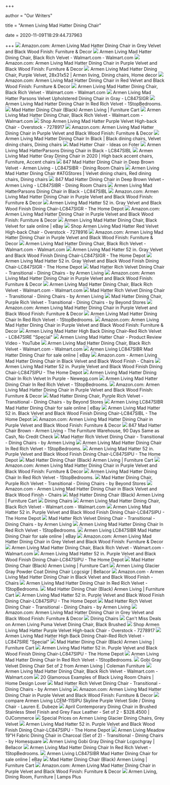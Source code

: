 +++
        
author = "Our Writers"
        
title = "Armen Living Mad Hatter Dining Chair"
        
date = 2020-11-09T18:29:44.737963
        
+++
[ ![](https://images-na.ssl-images-amazon.com/images/I/81Rvg6LAY4L._AC_SY355_.jpg)](https://images-na.ssl-images-amazon.com/images/I/81Rvg6LAY4L._AC_SY355_.jpg) Amazon.com: Armen Living Mad Hatter Dining Chair in Grey Velvet and Black  Wood Finish: Furniture & Decor
[ ![](https://i5.walmartimages.com/asr/1c943d2f-3744-4e47-ab98-412767793141_1.28099cd655fbed0d11c8ac05bc04a971.jpeg)](https://i5.walmartimages.com/asr/1c943d2f-3744-4e47-ab98-412767793141_1.28099cd655fbed0d11c8ac05bc04a971.jpeg) Armen Living Mad Hatter Dining Chair, Black Rich Velvet - Walmart.com -  Walmart.com
[ ![](https://images-na.ssl-images-amazon.com/images/I/81EpmrA9yzL._AC_SY355_.jpg)](https://images-na.ssl-images-amazon.com/images/I/81EpmrA9yzL._AC_SY355_.jpg) Amazon.com: Armen Living Mad Hatter Dining Chair in Purple Velvet and Black  Wood Finish: Furniture & Decor
[ ![](https://i.pinimg.com/originals/ea/63/76/ea63767e8ef6dd68d119c62797fcde08.jpg)](https://i.pinimg.com/originals/ea/63/76/ea63767e8ef6dd68d119c62797fcde08.jpg) Armen Living Mad Hatter Dining Chair, Purple Velvet, 28x31x52 | Armen living,  Dining chairs, Home decor
[ ![](https://images-na.ssl-images-amazon.com/images/I/81ejESXylaL._AC_SL1500_.jpg)](https://images-na.ssl-images-amazon.com/images/I/81ejESXylaL._AC_SL1500_.jpg) Amazon.com: Armen Living Mad Hatter Dining Chair in Red Velvet and Black  Wood Finish: Furniture & Decor
[ ![](https://i5.walmartimages.com/asr/c680c98b-f4f8-4152-a512-0c622baf7d67_1.10ef3144d4aff1704b3873639a448d0b.jpeg)](https://i5.walmartimages.com/asr/c680c98b-f4f8-4152-a512-0c622baf7d67_1.10ef3144d4aff1704b3873639a448d0b.jpeg) Armen Living Mad Hatter Dining Chair, Black Rich Velvet - Walmart.com -  Walmart.com
[ ![](https://media.cymaxstores.com/Images/1193/423565-2-L.jpg)](https://media.cymaxstores.com/Images/1193/423565-2-L.jpg) Armen Living Mad Hatter Parsons Velvet Upholstered Dining Chair in Gray -  LC847SIGR
[ ![](https://cdn.1stopbedrooms.com/media/catalog/product/cache/1/image/cc0ec2d91bc4dd8becc1b9167d5c2be1/a/r/armen-living-mad-hatter-dining-chair-in-red-rich-velvet_qb1315752.jpg)](https://cdn.1stopbedrooms.com/media/catalog/product/cache/1/image/cc0ec2d91bc4dd8becc1b9167d5c2be1/a/r/armen-living-mad-hatter-dining-chair-in-red-rich-velvet_qb1315752.jpg) Armen Living Mad Hatter Dining Chair In Red Rich Velvet - 1StopBedrooms.
[ ![](https://smhttp-ssl-77687.nexcesscdn.net/media/catalog/product/cache/1/image/650x650/9df78eab33525d08d6e5fb8d27136e95/L/C/LC847SIBL.jpg)](https://smhttp-ssl-77687.nexcesscdn.net/media/catalog/product/cache/1/image/650x650/9df78eab33525d08d6e5fb8d27136e95/L/C/LC847SIBL.jpg) Mad Hatter Dining Chair (Black) Armen Living | Furniture Cart
[ ![](https://i5.walmartimages.com/asr/a369a5b1-149b-4350-97ec-b2671f512604_1.6cd3d61cd0528df35712a724a5e82ef6.jpeg?odnWidth=612&odnHeight=612&odnBg=ffffff)](https://i5.walmartimages.com/asr/a369a5b1-149b-4350-97ec-b2671f512604_1.6cd3d61cd0528df35712a724a5e82ef6.jpeg?odnWidth=612&odnHeight=612&odnBg=ffffff) Armen Living Mad Hatter Dining Chair, Black Rich Velvet - Walmart.com -  Walmart.com
[ ![](https://ak1.ostkcdn.com/images/products/7278917/Purple-Velvet-High-back-Chair-c56d6a70-7231-4f42-bb31-3c68dc1c605d_600.jpg?impolicy=medium)](https://ak1.ostkcdn.com/images/products/7278917/Purple-Velvet-High-back-Chair-c56d6a70-7231-4f42-bb31-3c68dc1c605d_600.jpg?impolicy=medium) Shop Armen Living Mad Hatter Purple Velvet High-back Chair - Overstock -  7278917
[ ![](https://images-na.ssl-images-amazon.com/images/I/71PaFs-eccL._AC_SX466_.jpg)](https://images-na.ssl-images-amazon.com/images/I/71PaFs-eccL._AC_SX466_.jpg) Amazon.com: Armen Living Mad Hatter Dining Chair in Purple Velvet and Black  Wood Finish: Furniture & Decor
[ ![](https://i.pinimg.com/originals/b0/af/41/b0af419249e4a867b586311d9f64b540.jpg)](https://i.pinimg.com/originals/b0/af/41/b0af419249e4a867b586311d9f64b540.jpg) Armen Living Mad Hatter Dining Chair In Black | Black dining chairs, Velvet dining  chairs, Dining chairs
[ ![](https://foter.com/photos/227/mad-hatter-chair.jpg?s=pi)](https://foter.com/photos/227/mad-hatter-chair.jpg?s=pi) Mad Hatter Chair - Ideas on Foter
[ ![](https://media.cymaxstores.com/Images/1193/418748-1-L.jpg)](https://media.cymaxstores.com/Images/1193/418748-1-L.jpg) Armen Living Mad HatterParsons Dining Chair in Black - LC847SIBL
[ ![](https://i.pinimg.com/originals/8b/10/86/8b10868768c36f0db9117c2f2ad4d0a2.png)](https://i.pinimg.com/originals/8b/10/86/8b10868768c36f0db9117c2f2ad4d0a2.png) Armen Living Mad Hatter Gray Dining Chair in 2020 | High back accent chairs,  Furniture, Accent chairs
[ ![](https://sep.yimg.com/ay/everythingfurniture/847-mad-hatter-dining-chair-in-deep-brown-velvet-armen-living-lc847sibr-6.jpg)](https://sep.yimg.com/ay/everythingfurniture/847-mad-hatter-dining-chair-in-deep-brown-velvet-armen-living-lc847sibr-6.jpg) 847 Mad Hatter Dining Chair in Deep Brown Velvet - Armen Living - LC847SIBR  - Dining Room Chairs
[ ![](https://i.pinimg.com/originals/b7/69/aa/b769aa2ddc968e291bafa47fead53904.jpg)](https://i.pinimg.com/originals/b7/69/aa/b769aa2ddc968e291bafa47fead53904.jpg) Armen Living Mad Hatter Dining Chair #ATGStores | Velvet dining chairs, Red dining  chairs, Dining chairs
[ ![](https://sep.yimg.com/ay/everythingfurniture/847-mad-hatter-dining-chair-in-deep-brown-velvet-armen-living-lc847sibr-7.jpg)](https://sep.yimg.com/ay/everythingfurniture/847-mad-hatter-dining-chair-in-deep-brown-velvet-armen-living-lc847sibr-7.jpg) 847 Mad Hatter Dining Chair in Deep Brown Velvet - Armen Living - LC847SIBR  - Dining Room Chairs
[ ![](https://media.cymaxstores.com/Images/1193/418748-2-L.jpg)](https://media.cymaxstores.com/Images/1193/418748-2-L.jpg) Armen Living Mad HatterParsons Dining Chair in Black - LC847SIBL
[ ![](https://m.media-amazon.com/images/S/aplus-media/vc/690bed6f-fbd8-46b8-a753-3d19db767364.__CR0,0,970,600_PT0_SX970_V1___.jpg)](https://m.media-amazon.com/images/S/aplus-media/vc/690bed6f-fbd8-46b8-a753-3d19db767364.__CR0,0,970,600_PT0_SX970_V1___.jpg) Amazon.com: Armen Living Mad Hatter Dining Chair in Purple Velvet and Black  Wood Finish: Furniture & Decor
[ ![](https://images.homedepot-static.com/productImages/f9f049b0-ebb9-4b1b-a5ca-321775ef6428/svn/black-coal-international-concepts-dining-chairs-c75-465p-64_1000.jpg)](https://images.homedepot-static.com/productImages/f9f049b0-ebb9-4b1b-a5ca-321775ef6428/svn/black-coal-international-concepts-dining-chairs-c75-465p-64_1000.jpg) Armen Living Mad Hatter 52 in. Gray Velvet and Black Wood Finish Dining  Chair-LC847SIGR - The Home Depot
[ ![](https://m.media-amazon.com/images/I/71iHrqsvBBL._AC_SS350_.jpg)](https://m.media-amazon.com/images/I/71iHrqsvBBL._AC_SS350_.jpg) Amazon.com: Armen Living Mad Hatter Dining Chair in Purple Velvet and Black  Wood Finish: Furniture & Decor
[ ![](https://i.ebayimg.com/images/g/87QAAOSwqaNcYdrz/s-l640.jpg)](https://i.ebayimg.com/images/g/87QAAOSwqaNcYdrz/s-l640.jpg) Armen Living Mad Hatter Dining Chair, Black Velvet for sale online | eBay
[ ![](https://ak1.ostkcdn.com/images/products/7278916/Red-Velvet-High-back-Chair-2ea725a2-ae21-4ad1-a492-b20d73950392_600.jpg?impolicy=medium)](https://ak1.ostkcdn.com/images/products/7278916/Red-Velvet-High-back-Chair-2ea725a2-ae21-4ad1-a492-b20d73950392_600.jpg?impolicy=medium) Shop Armen Living Mad Hatter Red Velvet High-back Chair - Overstock -  7278916
[ ![](https://m.media-amazon.com/images/S/aplus-media/vc/f0ebd2cc-d967-4d46-86e9-47200ddd610f.__CR0,0,970,600_PT0_SX970_V1___.jpg)](https://m.media-amazon.com/images/S/aplus-media/vc/f0ebd2cc-d967-4d46-86e9-47200ddd610f.__CR0,0,970,600_PT0_SX970_V1___.jpg) Amazon.com: Armen Living Mad Hatter Dining Chair in Purple Velvet and Black  Wood Finish: Furniture & Decor
[ ![](https://i5.walmartimages.com/dfw/6e29e393-9679/k2-_9d3f20f5-a228-4733-b8b1-05c7701fb7e4.v1.jpg)](https://i5.walmartimages.com/dfw/6e29e393-9679/k2-_9d3f20f5-a228-4733-b8b1-05c7701fb7e4.v1.jpg) Armen Living Mad Hatter Dining Chair, Black Rich Velvet - Walmart.com -  Walmart.com
[ ![](https://images.homedepot-static.com/productImages/2337edc9-24eb-41b9-89a1-6451a17a53d2/svn/brown-benjara-dining-chairs-bm171518-64_600.jpg)](https://images.homedepot-static.com/productImages/2337edc9-24eb-41b9-89a1-6451a17a53d2/svn/brown-benjara-dining-chairs-bm171518-64_600.jpg) Armen Living Mad Hatter 52 in. Gray Velvet and Black Wood Finish Dining  Chair-LC847SIGR - The Home Depot
[ ![](https://images.homedepot-static.com/productImages/7016d466-c8e4-4b6a-a342-bd5197daa357/svn/black-homeroots-dining-chairs-284157-64_600.jpg)](https://images.homedepot-static.com/productImages/7016d466-c8e4-4b6a-a342-bd5197daa357/svn/black-homeroots-dining-chairs-284157-64_600.jpg) Armen Living Mad Hatter 52 in. Gray Velvet and Black Wood Finish Dining  Chair-LC847SIGR - The Home Depot
[ ![](https://st.hzcdn.com/fimgs/6171e16c09386f32_9382-w300-h300-b1-p10--.jpg)](https://st.hzcdn.com/fimgs/6171e16c09386f32_9382-w300-h300-b1-p10--.jpg) Mad Hatter Rich Velvet Dining Chair - Transitional - Dining Chairs - by Armen  Living
[ ![](https://m.media-amazon.com/images/S/aplus-media/vc/83344e6b-f1ad-46d4-8ee6-7460d622f159.__CR0,0,970,600_PT0_SX970_V1___.jpg)](https://m.media-amazon.com/images/S/aplus-media/vc/83344e6b-f1ad-46d4-8ee6-7460d622f159.__CR0,0,970,600_PT0_SX970_V1___.jpg) Amazon.com: Armen Living Mad Hatter Dining Chair in Purple Velvet and Black  Wood Finish: Furniture & Decor
[ ![](https://i5.walmartimages.com/dfw/6e29e393-6d40/k2-_d348a21a-0522-417f-9602-c6760f8e50e2.v1.jpg)](https://i5.walmartimages.com/dfw/6e29e393-6d40/k2-_d348a21a-0522-417f-9602-c6760f8e50e2.v1.jpg) Armen Living Mad Hatter Dining Chair, Black Rich Velvet - Walmart.com -  Walmart.com
[ ![](https://st.hzcdn.com/fimgs/2921d1cf04f4931b_3876-w300-h300-b1-p10--.jpg)](https://st.hzcdn.com/fimgs/2921d1cf04f4931b_3876-w300-h300-b1-p10--.jpg) Mad Hatter Rich Velvet Dining Chair - Transitional - Dining Chairs - by Armen  Living
[ ![](https://st.hzcdn.com/fimgs/b2d198a70dd70768_5848-w300-h300-b1-p10--.jpg)](https://st.hzcdn.com/fimgs/b2d198a70dd70768_5848-w300-h300-b1-p10--.jpg) Mad Hatter Dining Chair, Purple Rich Velvet - Transitional - Dining Chairs  - by Beyond Stores
[ ![](https://m.media-amazon.com/images/S/aplus-media/vc/cd5fc8f9-d860-4ba2-a1d4-70e14767ab9d.__CR0,0,220,220_PT0_SX220_V1___.jpg)](https://m.media-amazon.com/images/S/aplus-media/vc/cd5fc8f9-d860-4ba2-a1d4-70e14767ab9d.__CR0,0,220,220_PT0_SX220_V1___.jpg) Amazon.com: Armen Living Mad Hatter Dining Chair in Purple Velvet and Black  Wood Finish: Furniture & Decor
[ ![](https://cdn.1stopbedrooms.com/media/catalog/product/cache/1/thumbnail/245x245/8255f8d36c477745b2f3d3cfd0807445/b/u/butterfly-mid-century-charcoal-dining-chair_qb1314725.jpg)](https://cdn.1stopbedrooms.com/media/catalog/product/cache/1/thumbnail/245x245/8255f8d36c477745b2f3d3cfd0807445/b/u/butterfly-mid-century-charcoal-dining-chair_qb1314725.jpg) Armen Living Mad Hatter Dining Chair In Red Rich Velvet - 1StopBedrooms.
[ ![](https://m.media-amazon.com/images/S/aplus-media/vc/83afe5bc-3151-43c5-a5c6-81225ba65043.__CR0,0,220,220_PT0_SX220_V1___.jpg)](https://m.media-amazon.com/images/S/aplus-media/vc/83afe5bc-3151-43c5-a5c6-81225ba65043.__CR0,0,220,220_PT0_SX220_V1___.jpg) Amazon.com: Armen Living Mad Hatter Dining Chair in Purple Velvet and Black  Wood Finish: Furniture & Decor
[ ![](https://cdn11.bigcommerce.com/s-k072dps8mc/images/stencil/300x300/products/86148/119748/lcoxsivbbs__67932.1589796200.jpg?c=1)](https://cdn11.bigcommerce.com/s-k072dps8mc/images/stencil/300x300/products/86148/119748/lcoxsivbbs__67932.1589796200.jpg?c=1) Armen Living Mad Hatter High Back Dining Chair-Red Rich Velvet - LC847SIRE  "Special"
[ ![](https://i.ytimg.com/vi/wMUE8cJaTp0/hqdefault.jpg)](https://i.ytimg.com/vi/wMUE8cJaTp0/hqdefault.jpg) Armen Living Mad Hatter Chair - Product Review Video - YouTube
[ ![](https://i5.walmartimages.com/dfw/6e29e393-304f/k2-_1308b84e-456e-476a-a9dd-bf16a96dbc9c.v1.jpg)](https://i5.walmartimages.com/dfw/6e29e393-304f/k2-_1308b84e-456e-476a-a9dd-bf16a96dbc9c.v1.jpg) Armen Living Mad Hatter Dining Chair, Black Rich Velvet - Walmart.com -  Walmart.com
[ ![](https://i.ebayimg.com/00/s/ODAwWDgwMA==/z/M6AAAOSwkItc-MFB/$_1.JPG?set_id=880000500F)](https://i.ebayimg.com/00/s/ODAwWDgwMA==/z/M6AAAOSwkItc-MFB/$_1.JPG?set_id=880000500F) Armen Living LC847SIBR Mad Hatter Dining Chair for sale online | eBay
[ ![](https://m.media-amazon.com/images/I/61BBbi3X39L._AC_SS350_.jpg)](https://m.media-amazon.com/images/I/61BBbi3X39L._AC_SS350_.jpg) Amazon.com - Armen Living Mad Hatter Dining Chair in Black Velvet and Black  Wood Finish - Chairs
[ ![](https://images.homedepot-static.com/productImages/16ee3460-ae29-40bb-ab32-5e0c3b7b8c5f/svn/beige-boyel-living-dining-chairs-hywf-89-03-64_300.jpg)](https://images.homedepot-static.com/productImages/16ee3460-ae29-40bb-ab32-5e0c3b7b8c5f/svn/beige-boyel-living-dining-chairs-hywf-89-03-64_300.jpg) Armen Living Mad Hatter 52 in. Purple Velvet and Black Wood Finish Dining  Chair-LC847SIPU - The Home Depot
[ ![](https://c1.neweggimages.com/ProductImage/A3CD_1_20150424357026295.jpg)](https://c1.neweggimages.com/ProductImage/A3CD_1_20150424357026295.jpg) Armen Living Mad Hatter Dining Chair In Rich Velvet In Purple - Newegg.com
[ ![](https://cdn.1stopbedrooms.com/media/catalog/product/cache/1/thumbnail/245x245/8255f8d36c477745b2f3d3cfd0807445/d/u/duchess-teal-dining-chair-fabric-set-of-4-eei-3475-tea_qb13206501.jpg)](https://cdn.1stopbedrooms.com/media/catalog/product/cache/1/thumbnail/245x245/8255f8d36c477745b2f3d3cfd0807445/d/u/duchess-teal-dining-chair-fabric-set-of-4-eei-3475-tea_qb13206501.jpg) Armen Living Mad Hatter Dining Chair In Red Rich Velvet - 1StopBedrooms.
[ ![](https://m.media-amazon.com/images/S/aplus-media/vc/56261ca2-508d-4fa6-9477-78e11593a615.__CR0,0,220,220_PT0_SX220_V1___.jpg)](https://m.media-amazon.com/images/S/aplus-media/vc/56261ca2-508d-4fa6-9477-78e11593a615.__CR0,0,220,220_PT0_SX220_V1___.jpg) Amazon.com: Armen Living Mad Hatter Dining Chair in Purple Velvet and Black  Wood Finish: Furniture & Decor
[ ![](https://st.hzcdn.com/fimgs/a1c1ab3d0f17c971_4714-w300-h300-b1-p0--.jpg)](https://st.hzcdn.com/fimgs/a1c1ab3d0f17c971_4714-w300-h300-b1-p0--.jpg) Mad Hatter Dining Chair, Purple Rich Velvet - Transitional - Dining Chairs  - by Beyond Stores
[ ![](https://i.ebayimg.com/images/g/gcUAAOSwbxFfKJPo/s-l225.jpg)](https://i.ebayimg.com/images/g/gcUAAOSwbxFfKJPo/s-l225.jpg) Armen Living LC847SIBR Mad Hatter Dining Chair for sale online | eBay
[ ![](https://images.homedepot-static.com/productImages/0eda991b-2019-4551-9738-52d50b287333/svn/antique-brushed-gray-furniture-of-america-dining-chairs-idf-3856ac-64_600.jpg)](https://images.homedepot-static.com/productImages/0eda991b-2019-4551-9738-52d50b287333/svn/antique-brushed-gray-furniture-of-america-dining-chairs-idf-3856ac-64_600.jpg) Armen Living Mad Hatter 52 in. Black Velvet and Black Wood Finish Dining  Chair-LC847SIBL - The Home Depot
[ ![](https://m.media-amazon.com/images/I/61+2-vEaekL._AC_UL400_.jpg)](https://m.media-amazon.com/images/I/61+2-vEaekL._AC_UL400_.jpg) Amazon.com: Armen Living Mad Hatter Dining Chair in Purple Velvet and Black  Wood Finish: Furniture & Decor
[ ![](https://www.thefurniturewarehouse.net/wp-content/uploads/2018/11/products-Barclay_Sectional-280x280.jpg)](https://www.thefurniturewarehouse.net/wp-content/uploads/2018/11/products-Barclay_Sectional-280x280.jpg) 847 Mad Hatter Chair Brown - Armen Living - The Furniture Warehouse, 90  Days Same as Cash, No Credit Check
[ ![](https://st.hzcdn.com/fimgs/afb155b60da3f556_6355-w300-h300-b1-p0--.jpg)](https://st.hzcdn.com/fimgs/afb155b60da3f556_6355-w300-h300-b1-p0--.jpg) Mad Hatter Rich Velvet Dining Chair - Transitional - Dining Chairs - by Armen  Living
[ ![](https://cdn.1stopbedrooms.com/media/catalog/product/cache/1/thumbnail/245x245/8255f8d36c477745b2f3d3cfd0807445/8/7/8780-3.jpg)](https://cdn.1stopbedrooms.com/media/catalog/product/cache/1/thumbnail/245x245/8255f8d36c477745b2f3d3cfd0807445/8/7/8780-3.jpg) Armen Living Mad Hatter Dining Chair In Red Rich Velvet - 1StopBedrooms.
[ ![](https://images.homedepot-static.com/productImages/bb78d1fe-e035-4ab8-9e7d-b51bc72a3c8a/svn/charcoal-noble-house-dining-chairs-6770-64_300.jpg)](https://images.homedepot-static.com/productImages/bb78d1fe-e035-4ab8-9e7d-b51bc72a3c8a/svn/charcoal-noble-house-dining-chairs-6770-64_300.jpg) Armen Living Mad Hatter 52 in. Purple Velvet and Black Wood Finish Dining  Chair-LC847SIPU - The Home Depot
[ ![](https://smhttp-ssl-77687.nexcesscdn.net/media/catalog/product/cache/1/small_image/295x295/9df78eab33525d08d6e5fb8d27136e95/C/M/CM3398AC-2PK-chair-1.jpg)](https://smhttp-ssl-77687.nexcesscdn.net/media/catalog/product/cache/1/small_image/295x295/9df78eab33525d08d6e5fb8d27136e95/C/M/CM3398AC-2PK-chair-1.jpg) Mad Hatter Dining Chair (Black) Armen Living | Furniture Cart
[ ![](https://m.media-amazon.com/images/S/aplus-media/vc/b1c1dcbf-2272-4f3d-966f-dd7d31bc5860.__CR0,0,220,220_PT0_SX220_V1___.jpg)](https://m.media-amazon.com/images/S/aplus-media/vc/b1c1dcbf-2272-4f3d-966f-dd7d31bc5860.__CR0,0,220,220_PT0_SX220_V1___.jpg) Amazon.com: Armen Living Mad Hatter Dining Chair in Purple Velvet and Black  Wood Finish: Furniture & Decor
[ ![](https://cdn.1stopbedrooms.com/media/catalog/product/cache/1/thumbnail/245x245/8255f8d36c477745b2f3d3cfd0807445/1/0/107143_av1_set_of_2_1.jpg)](https://cdn.1stopbedrooms.com/media/catalog/product/cache/1/thumbnail/245x245/8255f8d36c477745b2f3d3cfd0807445/1/0/107143_av1_set_of_2_1.jpg) Armen Living Mad Hatter Dining Chair In Red Rich Velvet - 1StopBedrooms.
[ ![](https://st.hzcdn.com/fimgs/50f1bb4d07e43c73_0654-w300-h300-b1-p0--.jpg)](https://st.hzcdn.com/fimgs/50f1bb4d07e43c73_0654-w300-h300-b1-p0--.jpg) Mad Hatter Dining Chair, Purple Rich Velvet - Transitional - Dining Chairs  - by Beyond Stores
[ ![](https://m.media-amazon.com/images/I/71MDNjb3hML._AC_UL400_.jpg)](https://m.media-amazon.com/images/I/71MDNjb3hML._AC_UL400_.jpg) Amazon.com - Armen Living Mad Hatter Dining Chair in Black Velvet and Black  Wood Finish - Chairs
[ ![](https://smhttp-ssl-77687.nexcesscdn.net/media/catalog/product/cache/1/small_image/295x295/9df78eab33525d08d6e5fb8d27136e95/0/7/0739-50-S1-panel-back-chair-black-1.jpg)](https://smhttp-ssl-77687.nexcesscdn.net/media/catalog/product/cache/1/small_image/295x295/9df78eab33525d08d6e5fb8d27136e95/0/7/0739-50-S1-panel-back-chair-black-1.jpg) Mad Hatter Dining Chair (Black) Armen Living | Furniture Cart
[ ![](http://www.armenliving.com/image/cache/catalog/2016%20November%20New%20Items/LCLLSIWAGRAY-263x263.JPG)](http://www.armenliving.com/image/cache/catalog/2016%20November%20New%20Items/LCLLSIWAGRAY-263x263.JPG) Dining Chairs
[ ![](https://i5.walmartimages.com/asr/6c14ada9-d513-43b4-9123-db7e2a0154aa_1.3b6887520dc6b34867f76baadcf06ed6.jpeg)](https://i5.walmartimages.com/asr/6c14ada9-d513-43b4-9123-db7e2a0154aa_1.3b6887520dc6b34867f76baadcf06ed6.jpeg) Armen Living Mad Hatter Dining Chair, Black Rich Velvet - Walmart.com -  Walmart.com
[ ![](https://images.homedepot-static.com/productImages/93c3e886-9a28-4ddb-9174-768613ffc315/svn/deep-purple-noble-house-dining-chairs-9258-64_300.jpg)](https://images.homedepot-static.com/productImages/93c3e886-9a28-4ddb-9174-768613ffc315/svn/deep-purple-noble-house-dining-chairs-9258-64_300.jpg) Armen Living Mad Hatter 52 in. Purple Velvet and Black Wood Finish Dining  Chair-LC847SIPU - The Home Depot
[ ![](https://st.hzcdn.com/fimgs/cc6123b00a982a1e_5202-w300-h300-b1-p0--.jpg)](https://st.hzcdn.com/fimgs/cc6123b00a982a1e_5202-w300-h300-b1-p0--.jpg) Mad Hatter Rich Velvet Dining Chair - Transitional - Dining Chairs - by Armen  Living
[ ![](https://cdn.1stopbedrooms.com/media/catalog/product/cache/1/thumbnail/245x245/8255f8d36c477745b2f3d3cfd0807445/1/0/101106-1_4.jpg)](https://cdn.1stopbedrooms.com/media/catalog/product/cache/1/thumbnail/245x245/8255f8d36c477745b2f3d3cfd0807445/1/0/101106-1_4.jpg) Armen Living Mad Hatter Dining Chair In Red Rich Velvet - 1StopBedrooms.
[ ![](https://i.ebayimg.com/images/g/jygAAOSw9bZfKA6a/s-l225.jpg)](https://i.ebayimg.com/images/g/jygAAOSw9bZfKA6a/s-l225.jpg) Armen Living LC847SIBR Mad Hatter Dining Chair for sale online | eBay
[ ![](https://m.media-amazon.com/images/I/81jltxxSOHL._AC_SS350_.jpg)](https://m.media-amazon.com/images/I/81jltxxSOHL._AC_SS350_.jpg) Amazon.com: Armen Living Mad Hatter Dining Chair in Grey Velvet and Black  Wood Finish: Furniture & Decor
[ ![](https://i5.walmartimages.com/asr/fddd1e54-07ac-4f94-a7ec-47d3e9ef2ee9_1.dc2e108da7ef417d593f00e7b09a1612.jpeg?odnWidth=282&odnHeight=282&odnBg=ffffff)](https://i5.walmartimages.com/asr/fddd1e54-07ac-4f94-a7ec-47d3e9ef2ee9_1.dc2e108da7ef417d593f00e7b09a1612.jpeg?odnWidth=282&odnHeight=282&odnBg=ffffff) Armen Living Mad Hatter Dining Chair, Black Rich Velvet - Walmart.com -  Walmart.com
[ ![](https://images.homedepot-static.com/productImages/3bc16ae9-c9aa-44f9-baba-72c202a7d378/svn/purple-dining-chairs-ch-vnesa-auvpr2-64_300.jpg)](https://images.homedepot-static.com/productImages/3bc16ae9-c9aa-44f9-baba-72c202a7d378/svn/purple-dining-chairs-ch-vnesa-auvpr2-64_300.jpg) Armen Living Mad Hatter 52 in. Purple Velvet and Black Wood Finish Dining  Chair-LC847SIPU - The Home Depot
[ ![](https://smhttp-ssl-77687.nexcesscdn.net/media/catalog/product/cache/1/small_image/295x295/9df78eab33525d08d6e5fb8d27136e95/7/2/728Grey-C-chair-1.jpg)](https://smhttp-ssl-77687.nexcesscdn.net/media/catalog/product/cache/1/small_image/295x295/9df78eab33525d08d6e5fb8d27136e95/7/2/728Grey-C-chair-1.jpg) Mad Hatter Dining Chair (Black) Armen Living | Furniture Cart
[ ![](https://www.bellacor.com/media.bellacor.com/images/1500/764-LCGCSIGR_2.jpg)](https://www.bellacor.com/media.bellacor.com/images/1500/764-LCGCSIGR_2.jpg) Armen Living Glacier Gray Powder Coat Dining Chair Lcgcsigr | Bellacor
[ ![](https://m.media-amazon.com/images/I/81kqKeyFuJL._AC_UL400_.jpg)](https://m.media-amazon.com/images/I/81kqKeyFuJL._AC_UL400_.jpg) Amazon.com - Armen Living Mad Hatter Dining Chair in Black Velvet and Black  Wood Finish - Chairs
[ ![](https://cdn.1stopbedrooms.com/media/catalog/product/cache/1/thumbnail/245x245/8255f8d36c477745b2f3d3cfd0807445/r/s/rs8aznojd5cl67jp9hyt_pul2019.jpg)](https://cdn.1stopbedrooms.com/media/catalog/product/cache/1/thumbnail/245x245/8255f8d36c477745b2f3d3cfd0807445/r/s/rs8aznojd5cl67jp9hyt_pul2019.jpg) Armen Living Mad Hatter Dining Chair In Red Rich Velvet - 1StopBedrooms.
[ ![](https://smhttp-ssl-77687.nexcesscdn.net/media/catalog/product/cache/1/small_image/295x295/9df78eab33525d08d6e5fb8d27136e95/C/N/CN500-fdr-set-1.jpg)](https://smhttp-ssl-77687.nexcesscdn.net/media/catalog/product/cache/1/small_image/295x295/9df78eab33525d08d6e5fb8d27136e95/C/N/CN500-fdr-set-1.jpg) Mad Hatter Dining Chair (Black) Armen Living | Furniture Cart
[ ![](https://images.homedepot-static.com/productImages/da648979-2511-4d21-ae5d-2f3c3e962d95/svn/purple-lumisource-dining-chairs-ch-wanda-bkpr2-64_300.jpg)](https://images.homedepot-static.com/productImages/da648979-2511-4d21-ae5d-2f3c3e962d95/svn/purple-lumisource-dining-chairs-ch-wanda-bkpr2-64_300.jpg) Armen Living Mad Hatter 52 in. Purple Velvet and Black Wood Finish Dining  Chair-LC847SIPU - The Home Depot
[ ![](https://st.hzcdn.com/fimgs/a2116019039944b0_5965-w300-h300-b1-p0--.jpg)](https://st.hzcdn.com/fimgs/a2116019039944b0_5965-w300-h300-b1-p0--.jpg) Mad Hatter Rich Velvet Dining Chair - Transitional - Dining Chairs - by Armen  Living
[ ![](https://m.media-amazon.com/images/I/71LEfwZY2AL._AC_SS350_.jpg)](https://m.media-amazon.com/images/I/71LEfwZY2AL._AC_SS350_.jpg) Amazon.com: Armen Living Mad Hatter Dining Chair in Grey Velvet and Black  Wood Finish: Furniture & Decor
[ ![](http://www.armenliving.com/image/cache/catalog/2016%20November%20New%20Items/LCJASIWACH-263x263.JPG)](http://www.armenliving.com/image/cache/catalog/2016%20November%20New%20Items/LCJASIWACH-263x263.JPG) Dining Chairs
[ ![](https://images.prod.meredith.com/product/5e0689ce34601b155bf3c53d7e652fcb/1594960577574/l/armen-living-puma-velvet-dining-chair-black-brushed)](https://images.prod.meredith.com/product/5e0689ce34601b155bf3c53d7e652fcb/1594960577574/l/armen-living-puma-velvet-dining-chair-black-brushed) Can't Miss Deals on Armen Living Puma Velvet Dining Chair, Black Brushed
[ ![](https://ak1.ostkcdn.com/images/products/14436044/P21001640.jpg?impolicy=medium&imwidth=200)](https://ak1.ostkcdn.com/images/products/14436044/P21001640.jpg?impolicy=medium&imwidth=200) Shop Armen Living Mad Hatter Purple Velvet High-back Chair - Overstock -  7278917
[ ![](https://cdn11.bigcommerce.com/s-k072dps8mc/images/stencil/300x300/products/644535/973515/vanity-web_0e260778-8f52-425a-9a4c-9a9e143edaa2__27101.1597065229.jpg?c=1)](https://cdn11.bigcommerce.com/s-k072dps8mc/images/stencil/300x300/products/644535/973515/vanity-web_0e260778-8f52-425a-9a4c-9a9e143edaa2__27101.1597065229.jpg?c=1) Armen Living Mad Hatter High Back Dining Chair-Red Rich Velvet - LC847SIRE  "Special"
[ ![](https://smhttp-ssl-77687.nexcesscdn.net/media/catalog/product/cache/1/small_image/295x295/9df78eab33525d08d6e5fb8d27136e95/9/0/9029001-212-9029003A-212-rnd-dr-set-taupe-1.jpg)](https://smhttp-ssl-77687.nexcesscdn.net/media/catalog/product/cache/1/small_image/295x295/9df78eab33525d08d6e5fb8d27136e95/9/0/9029001-212-9029003A-212-rnd-dr-set-taupe-1.jpg) Mad Hatter Dining Chair (Black) Armen Living | Furniture Cart
[ ![](https://images.homedepot-static.com/productImages/6a897fad-f94c-488e-a2e8-66361b44eeb6/svn/beige-rst-brands-dining-chairs-ip-wbdinchr-2-crm-64_300.jpg)](https://images.homedepot-static.com/productImages/6a897fad-f94c-488e-a2e8-66361b44eeb6/svn/beige-rst-brands-dining-chairs-ip-wbdinchr-2-crm-64_300.jpg) Armen Living Mad Hatter 52 in. Purple Velvet and Black Wood Finish Dining  Chair-LC847SIPU - The Home Depot
[ ![](https://cdn.1stopbedrooms.com/media/catalog/product/cache/1/thumbnail/245x245/8255f8d36c477745b2f3d3cfd0807445/h/o/holloway-spring-green-amp-rustic-grey-brasserie-linen-oval-side-chair-set-of-2_qb13234291.jpg)](https://cdn.1stopbedrooms.com/media/catalog/product/cache/1/thumbnail/245x245/8255f8d36c477745b2f3d3cfd0807445/h/o/holloway-spring-green-amp-rustic-grey-brasserie-linen-oval-side-chair-set-of-2_qb13234291.jpg) Armen Living Mad Hatter Dining Chair In Red Rich Velvet - 1StopBedrooms.
[ ![](https://d9dvmj2a7k2dc.cloudfront.net/catalog/product/cache/1/image/731x481/17f82f742ffe127f42dca9de82fb58b1/l/c/lcgochgray_ls_1_armenliving2019_1.jpg)](https://d9dvmj2a7k2dc.cloudfront.net/catalog/product/cache/1/image/731x481/17f82f742ffe127f42dca9de82fb58b1/l/c/lcgochgray_ls_1_armenliving2019_1.jpg) Gobi Gray Velvet Dining Chair Set of 2 from Armen Living | Coleman Furniture
[ ![](https://i5.walmartimages.com/asr/0887ee75-9b34-43ab-96e1-4c6895127d70_1.0cb7378bcfae2c7f82aa84f52adc087e.jpeg)](https://i5.walmartimages.com/asr/0887ee75-9b34-43ab-96e1-4c6895127d70_1.0cb7378bcfae2c7f82aa84f52adc087e.jpeg) Armen Living Mad Hatter Dining Chair, Black Rich Velvet - Walmart.com -  Walmart.com
[ ![](https://homedesignlover.com/wp-content/uploads/2014/07/2-Armen.jpg)](https://homedesignlover.com/wp-content/uploads/2014/07/2-Armen.jpg) 20 Glamorous Examples of Black Living Room Chairs | Home Design Lover
[ ![](https://st.hzcdn.com/fimgs/284134b007edabe8_8775-w300-h300-b1-p0--.jpg)](https://st.hzcdn.com/fimgs/284134b007edabe8_8775-w300-h300-b1-p0--.jpg) Mad Hatter Rich Velvet Dining Chair - Transitional - Dining Chairs - by Armen  Living
[ ![](https://m.media-amazon.com/images/I/81-pr9BrdjL._AC_UL400_.jpg)](https://m.media-amazon.com/images/I/81-pr9BrdjL._AC_UL400_.jpg) Amazon.com: Armen Living Mad Hatter Dining Chair in Purple Velvet and Black  Wood Finish: Furniture & Decor
[ ![](http://ecx.images-amazon.com/images/I/313MK8O1etL.jpg)](http://ecx.images-amazon.com/images/I/313MK8O1etL.jpg) compare Armen Living LCEM-11SIPU Skyline Purple Velvet Side / Dining Chair  - Lauren E. Dubeze
[ ![](https://cloudfront.ojcommerce.com/img/prods/large/lcapsibsgr_april_contemporary_dining_chair_in.Jpeg)](https://cloudfront.ojcommerce.com/img/prods/large/lcapsibsgr_april_contemporary_dining_chair_in.Jpeg) April Contemporary Dining Chair in Brushed Stainless Steel Finish and Grey  Faux Leather - Set of 2 - $328.4500 | OJCommerce
[ ![](https://images.prod.meredith.com/product/01567f344518633c015c47b3b0d25975/1591264921958/l/armen-living-glacier-dining-chairs-grey-velvet)](https://images.prod.meredith.com/product/01567f344518633c015c47b3b0d25975/1591264921958/l/armen-living-glacier-dining-chairs-grey-velvet) Special Prices on Armen Living Glacier Dining Chairs, Grey Velvet
[ ![](https://images.homedepot-static.com/productImages/0dd5f026-8d59-4c3e-83bc-4a350caa6a2e/svn/purple-carnegy-avenue-dining-chairs-cga-et-250705-pu-hd-64_300.jpg)](https://images.homedepot-static.com/productImages/0dd5f026-8d59-4c3e-83bc-4a350caa6a2e/svn/purple-carnegy-avenue-dining-chairs-cga-et-250705-pu-hd-64_300.jpg) Armen Living Mad Hatter 52 in. Purple Velvet and Black Wood Finish Dining  Chair-LC847SIPU - The Home Depot
[ ![](https://st.hzcdn.com/simgs/92116a430db11276_4-7741/home-design.jpg)](https://st.hzcdn.com/simgs/92116a430db11276_4-7741/home-design.jpg) Armen Living Meadow 19"H Fabric Dining Chair in Charcoal (Set of 2) -  Transitional - Dining Chairs - by Homesquare
[ ![](https://www.bellacor.com/media.bellacor.com/images/1500/764-LCGOCHGRAY.jpg)](https://www.bellacor.com/media.bellacor.com/images/1500/764-LCGOCHGRAY.jpg) Armen Living Gobi Gray Dining Chair Lcgochgray | Bellacor
[ ![](https://cdn.1stopbedrooms.com/media/catalog/product/cache/1/thumbnail/245x245/8255f8d36c477745b2f3d3cfd0807445/s/h/sher-clay-19-inch-side-chair-set-of-2_qb13235291.jpg)](https://cdn.1stopbedrooms.com/media/catalog/product/cache/1/thumbnail/245x245/8255f8d36c477745b2f3d3cfd0807445/s/h/sher-clay-19-inch-side-chair-set-of-2_qb13235291.jpg) Armen Living Mad Hatter Dining Chair In Red Rich Velvet - 1StopBedrooms.
[ ![](https://i.ebayimg.com/thumbs/images/g/aOMAAOSwRq5eeTSX/s-l200.jpg)](https://i.ebayimg.com/thumbs/images/g/aOMAAOSwRq5eeTSX/s-l200.jpg) Armen Living LC847SIBR Mad Hatter Dining Chair for sale online | eBay
[ ![](https://smhttp-ssl-77687.nexcesscdn.net/media/catalog/product/cache/1/small_image/295x295/9df78eab33525d08d6e5fb8d27136e95/1/5/1508VM-ladderback-chair-1.jpg)](https://smhttp-ssl-77687.nexcesscdn.net/media/catalog/product/cache/1/small_image/295x295/9df78eab33525d08d6e5fb8d27136e95/1/5/1508VM-ladderback-chair-1.jpg) Mad Hatter Dining Chair (Black) Armen Living | Furniture Cart
[ ![](https://m.media-amazon.com/images/I/51ZMEoMpmhL._AC_UL400_.jpg)](https://m.media-amazon.com/images/I/51ZMEoMpmhL._AC_UL400_.jpg) Amazon.com: Armen Living Mad Hatter Dining Chair in Purple Velvet and Black  Wood Finish: Furniture & Decor
[ ![](https://image.lampsplus.com/is/image/cropped/31h13cropped.fpx?qlt=75&wid=274&hei=274&op_sharpen=1&resMode=sharp2&fmt=jpeg)](https://image.lampsplus.com/is/image/cropped/31h13cropped.fpx?qlt=75&wid=274&hei=274&op_sharpen=1&resMode=sharp2&fmt=jpeg) Armen Living, Dining Room, Furniture | Lamps Plus
